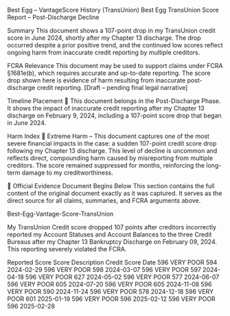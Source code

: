 Best Egg – VantageScore History (TransUnion)
Best Egg TransUnion Score Report – Post-Discharge Decline

Summary
This document shows a 107-point drop in my TransUnion credit score in June 2024, shortly after my Chapter 13 discharge. The drop occurred despite a prior positive trend, and the continued low scores reflect ongoing harm from inaccurate credit reporting by multiple creditors.

FCRA Relevance
This document may be used to support claims under FCRA §1681e(b), which requires accurate and up-to-date reporting. The score drop shown here is evidence of harm resulting from inaccurate post-discharge credit reporting. [Draft – pending final legal narrative]

Timeline Placement
🔴 This document belongs in the Post-Discharge Phase. It shows the impact of inaccurate credit reporting after my Chapter 13 discharge on February 9, 2024, including a 107-point score drop that began in June 2024.

Harm Index
🔴 Extreme Harm – This document captures one of the most severe financial impacts in the case: a sudden 107-point credit score drop following my Chapter 13 discharge. This level of decline is uncommon and reflects direct, compounding harm caused by misreporting from multiple creditors. The score remained suppressed for months, reinforcing the long-term damage to my creditworthiness.

📄 Official Evidence Document Begins Below
This section contains the full content of the original document exactly as it was captured. It serves as the direct source for all claims, summaries, and FCRA arguments above.

Best-Egg-Vantage-Score-TransUnion

My TransUnion Credit score dropped 107 points after creditors incorrectly reported my Account Statuses and Account Balances to the three Credit Bureaus after my Chapter 13 Bankruptcy Discharge on February 09, 2024. This reporting severely violated the FCRA.

Reported Score	Score Description	Credit Score	Date
596	VERY POOR	594	2024-02-29
596	VERY POOR	598	2024-03-07
596	VERY POOR	597	2024-04-18
596	VERY POOR	627	2024-05-02
596	VERY POOR	577	2024-06-07
596	VERY POOR	605	2024-07-20
596	VERY POOR	605	2024-11-08
596	VERY POOR	590	2024-11-24
596	VERY POOR	578	2024-12-18
596	VERY POOR	601	2025-01-19
596	VERY POOR	596	2025-02-12
596	VERY POOR	596	2025-02-28